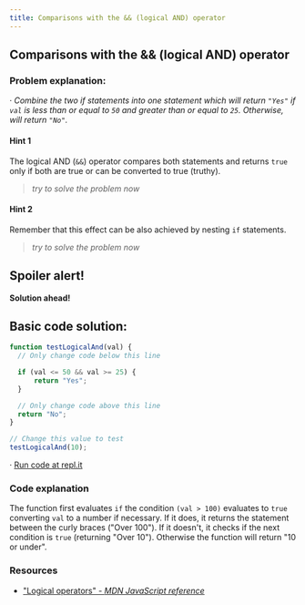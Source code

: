 ```yaml
---
title: Comparisons with the && (logical AND) operator
---
```

## Comparisons with the && (logical AND) operator

### Problem explanation:
· _Combine the two if statements into one statement which will return `"Yes"` if `val` is less than or equal to `50` and greater than or equal to `25`. Otherwise, will return `"No"`._

#### Hint 1
The logical AND (`&&`) operator compares both statements and returns `true` only if both are true or can be converted to true (truthy).
> _try to solve the problem now_
> 

#### Hint 2
Remember that this effect can be also achieved by nesting `if` statements.
> _try to solve the problem now_
> 

## Spoiler alert!

**Solution ahead!**

## Basic code solution:

```javascript
function testLogicalAnd(val) {
  // Only change code below this line

  if (val <= 50 && val >= 25) {
      return "Yes";
  }

  // Only change code above this line
  return "No";
}

// Change this value to test
testLogicalAnd(10);
```
· [Run code at repl.it](https://repl.it/@AdrianSkar/Basic-JS-Comparison-with-the-and-operator)

### Code explanation
The function first evaluates `if` the condition `(val > 100)` evaluates to `true` converting `val` to a number if necessary. If it does, it returns the statement between the curly braces ("Over 100"). If it doesn't, it checks if the next condition is `true` (returning "Over 10"). Otherwise the function will return "10 or under".

### Resources

- ["Logical operators" - *MDN JavaScript reference*](https://developer.mozilla.org/en-US/docs/Web/JavaScript/Reference/Operators/Logical_Operators)
<!--stackedit_data:
eyJoaXN0b3J5IjpbLTE5MzU0MTYyMzAsLTE3MDM0OTE0NjUsLT
EzMDcxNzk0NjUsMTUxNjQ3MjA4MiwtMzg5MTI0NTU0LC04OTcx
ODc2MTIsMjk4MDAyNTE5LDk5ODA4NTkyNywtMTMzNzI3MDU4Ni
wtMTUwODkxMjMxNCwtNzc0MjEwMjMyLC0yMDMwNDcxOTI5LDU0
MjQ3MzI1OCwxNzU4NDgxOTIyXX0=
-->